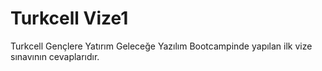 # Turkcell Vize1


Turkcell Gençlere Yatırım Geleceğe Yazılım Bootcampinde yapılan ilk vize sınavının cevaplarıdır.
